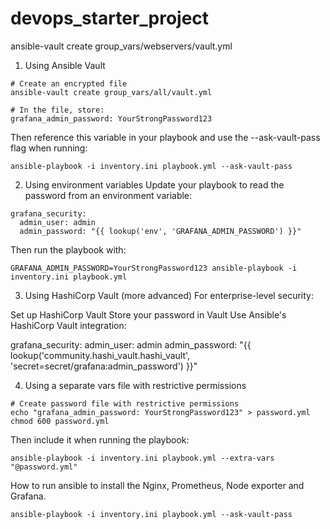 # devops_starter_project

ansible-vault create group_vars/webservers/vault.yml


1. Using Ansible Vault

```  
# Create an encrypted file
ansible-vault create group_vars/all/vault.yml

# In the file, store:
grafana_admin_password: YourStrongPassword123
```

Then reference this variable in your playbook and use the --ask-vault-pass flag when running:

```
ansible-playbook -i inventory.ini playbook.yml --ask-vault-pass
```

2. Using environment variables
Update your playbook to read the password from an environment variable:

```
grafana_security:
  admin_user: admin
  admin_password: "{{ lookup('env', 'GRAFANA_ADMIN_PASSWORD') }}"
```

Then run the playbook with:

```
GRAFANA_ADMIN_PASSWORD=YourStrongPassword123 ansible-playbook -i inventory.ini playbook.yml
```

3. Using HashiCorp Vault (more advanced)
For enterprise-level security:

Set up HashiCorp Vault
Store your password in Vault
Use Ansible's HashiCorp Vault integration:

grafana_security:
  admin_user: admin
  admin_password: "{{ lookup('community.hashi_vault.hashi_vault', 'secret=secret/grafana:admin_password') }}"

4. Using a separate vars file with restrictive permissions

```
# Create password file with restrictive permissions
echo "grafana_admin_password: YourStrongPassword123" > password.yml
chmod 600 password.yml
```

Then include it when running the playbook:

```
ansible-playbook -i inventory.ini playbook.yml --extra-vars "@password.yml"
```

How to run ansible to install the Nginx, Prometheus, Node exporter and Grafana.

```ansible
ansible-playbook -i inventory.ini playbook.yml --ask-vault-pass
```